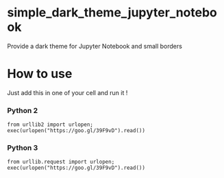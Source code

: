# simple_dark_theme_jupyter_notebook
Provide a dark theme for Jupyter Notebook and small borders

# How to use
Just add this in one of your cell and run it !

### Python 2
```
from urllib2 import urlopen; exec(urlopen("https://goo.gl/39F9vD").read())
```

### Python 3
```
from urllib.request import urlopen; exec(urlopen("https://goo.gl/39F9vD").read())
```
